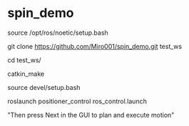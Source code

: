 # spin_demo

source /opt/ros/noetic/setup.bash

git clone https://github.com/Miro001/spin_demo.git test_ws

cd test_ws/

catkin_make

source devel/setup.bash 

roslaunch positioner_control ros_control.launch

"Then press Next in the GUI to plan  and execute motion"
